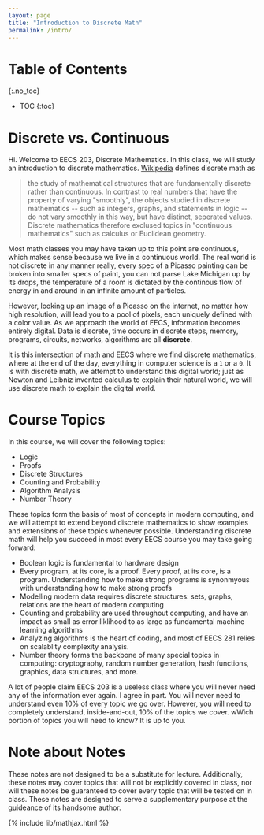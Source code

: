 ```yaml
---
layout: page
title: "Introduction to Discrete Math"
permalink: /intro/
---
```


# Table of Contents
{:.no_toc}

* TOC
{:toc}

# Discrete vs. Continuous
Hi. Welcome to EECS 203, Discrete Mathematics. In this class, we will study an introduction to discrete mathematics. [Wikipedia](https://en.wikipedia.org/wiki/Discrete_mathematics) defines discrete math as 
> the study of mathematical structures that are fundamentally discrete rather than continuous. In contrast to real numbers that have the property of varying "smoothly", the objects studied in discrete mathematics -- such as integers, graphs, and statements in logic -- do not vary smoothly in this way, but have distinct, seperated values. Discrete mathematics therefore exclused topics in "continuous mathematics" such as calculus or Euclidean geometry.

Most math classes you may have taken up to this point are continuous, which makes sense because we live in a continuous world. The real world is not discrete in any manner really, every spec of a Picasso painting can be broken into smaller specs of paint, you can not parse Lake Michigan up by its drops, the temperature of a room is dictated by the continous flow of energy in and around in an infinite amount of particles.

However, looking up an image of a Picasso on the internet, no matter how high resolution, will lead you to a pool of pixels, each uniquely defined with a color value. As we approach the world of EECS, information becomes entirely digital. Data is discrete, time occurs in discrete steps, memory, programs, circuits, networks, algorithms are all **discrete**. 

It is this intersection of math and EECS where we find discrete mathematics, where at the end of the day, everything in computer science is a `1` or a `0`. It is with discrete math, we attempt to understand this digital world; just as Newton and Leibniz invented calculus to explain their natural world, we will use discrete math to explain the digital world. 

# Course Topics
In this course, we will cover the following topics:
* Logic
* Proofs
* Discrete Structures
* Counting and Probability
* Algorithm Analysis
* Number Theory

These topics form the basis of most of concepts in modern computing, and we will attempt to extend beyond discrete mathematics to show examples and extensions of these topics whenever possible. Understanding discrete math will help you succeed in most every EECS course you may take going forward:
* Boolean logic is fundamental to hardware design
* Every program, at its core, is a proof. Every proof, at its core, is a program. Understanding how to make strong programs is synonmyous with understanding how to make strong proofs
* Modelling modern data requires discrete structures: sets, graphs, relations are the heart of modern computing
* Counting and probability are used throughout computing, and have an impact as small as error liklihood to as large as fundamental machine learning algorithms
* Analyzing algorithms is the heart of coding, and most of EECS 281 relies on scalablity complexity analysis.
* Number theory forms the backbone of many special topics in computing: cryptography, random number generation, hash functions, graphics, data structures, and more.

A lot of people claim EECS 203 is a useless class where you will never need any of the information ever again. I agree in part. You will never need to understand even 10% of every topic we go over. However, you will need to completely understand, inside-and-out, 10% of the topics we cover. wWich portion of topics you will need to know? It is up to you.

# Note about Notes
These notes are not designed to be a substitute for lecture. Additionally, these notes may cover topics that will not br explicitly covered in class, nor will these notes be guaranteed to cover every topic that will be tested on in class. These notes are designed to serve a supplementary purpose at the guideance of its handsome author.


{% include lib/mathjax.html %}